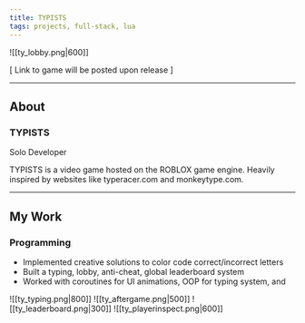 ```yaml
---
title: TYPISTS
tags: projects, full-stack, lua
---
```

![[ty_lobby.png|600]] 

[ Link to game will be posted upon release ]

---
## About

### TYPISTS

Solo Developer

TYPISTS is a video game hosted on the ROBLOX game engine. Heavily inspired by websites like typeracer.com and monkeytype.com.


---
## My Work

### Programming

- Implemented creative solutions to color code correct/incorrect letters
- Built a typing, lobby, anti-cheat, global leaderboard system
- Worked with coroutines for UI animations, OOP for typing system, and 


![[ty_typing.png|800]]  ![[ty_aftergame.png|500]] ![[ty_leaderboard.png|300]]  ![[ty_playerinspect.png|600]] 